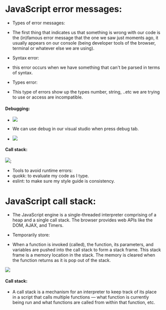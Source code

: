 # JavaScript error messages:

- Types of error messages:
- The first thing that indicates us that something is wrong with our code is the (in)famous error message that the one we saw just moments ago, it usually appears on our console (being developer tools of the browser, terminal or whatever else we are using).

- Syntax error:
- this error occurs when we have something that can't be parsed in terms of syntax.

- Types error:
- This type of errors show up the types number, string, ..etc we are trying to use or access are incompatible.


#### Debugging:
- ![](https://miro.medium.com/max/625/1*ByuRUFwh_Nul0ZOOx4QVRg.png)


- We can use debug in our visual studio when press debug tab.
- ![](https://miro.medium.com/max/875/1*q0ybXMtFlQdnXQuOUNRQSw.png)

#### Call stack:
![](https://miro.medium.com/max/625/1*LHpmsxV3f2znpxhuAFuIqA.png);

- Tools to avoid runtime errors:
- quokk: to evaluate my code as I type.
- eslint: to make sure my style guide is consistency.


# JavaScript call stack:
- The JavaScript engine  is a single-threaded interpreter comprising of a heap and a single call stack. The browser provides web APIs like the DOM, AJAX, and Timers.

- Temporarily store:
 - When a function is invoked (called), the function, its parameters, and variables are pushed into the call stack to form a stack frame. This stack frame is a memory location in the stack. The memory is cleared when the function returns as it is pop out of the stack.

 ![](https://cdn-media-1.freecodecamp.org/images/QgR2uIk7tW0YNz0Xm8g0jAPeRFI0e4sCejsv)

 #### Call stack:
 - A call stack is a mechanism for an interpreter to keep track of its place in a script that calls multiple functions — what function is currently being run and what functions are called from within that function, etc.



